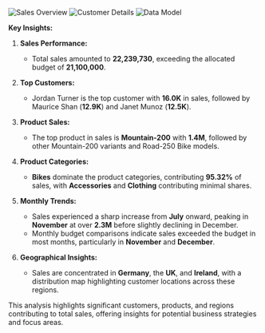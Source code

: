 ![Sales Overview](https://github.com/user-attachments/assets/d66ab061-4506-46d5-9b4f-b21267409b56)
![Customer Details](https://github.com/user-attachments/assets/f3ecbbbd-6f8d-4f55-ba91-f6a8fe80ccb6)
![Data Model](https://github.com/user-attachments/assets/32d9e96b-466f-4a43-85e5-1e336e7d7e98)


**Key Insights:**

1. **Sales Performance:**
   - Total sales amounted to **22,239,730**, exceeding the allocated budget of **21,100,000**.
   
2. **Top Customers:**
   - Jordan Turner is the top customer with **16.0K** in sales, followed by Maurice Shan (**12.9K**) and Janet Munoz (**12.5K**).
   
3. **Product Sales:**
   - The top product in sales is **Mountain-200** with **1.4M**, followed by other Mountain-200 variants and Road-250 Bike models.
   
4. **Product Categories:**
   - **Bikes** dominate the product categories, contributing **95.32%** of sales, with **Accessories** and **Clothing** contributing minimal shares.

5. **Monthly Trends:**
   - Sales experienced a sharp increase from **July** onward, peaking in **November** at over **2.3M** before slightly declining in December.
   - Monthly budget comparisons indicate sales exceeded the budget in most months, particularly in **November** and **December**.

6. **Geographical Insights:**
   - Sales are concentrated in **Germany**, the **UK**, and **Ireland**, with a distribution map highlighting customer locations across these regions.

This analysis highlights significant customers, products, and regions contributing to total sales, offering insights for potential business strategies and focus areas.
